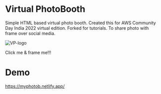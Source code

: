 # Virtual PhotoBooth
Simple HTML based virtual photo booth. Created this for AWS Community Day India 2022 virtual edition. Forked for tutorials.
To share photo with frame over social media. 

![VP-logo](https://user-images.githubusercontent.com/3996105/201453161-e10a9b54-24de-4b32-9b15-ab15bd092fd9.png)

Click me & frame me!!!

# Demo
https://myphotob.netlify.app/ 
